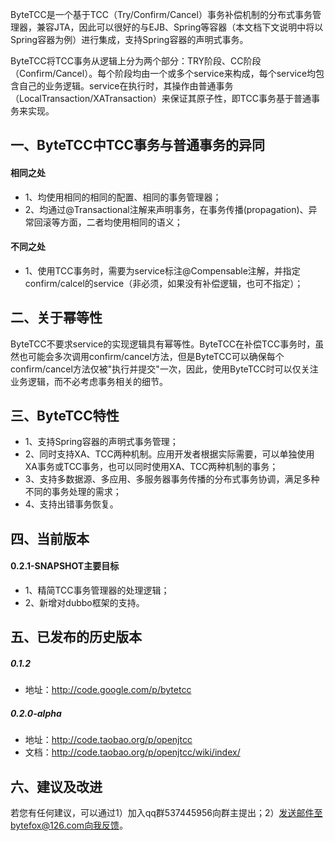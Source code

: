 ByteTCC是一个基于TCC（Try/Confirm/Cancel）事务补偿机制的分布式事务管理器，兼容JTA，因此可以很好的与EJB、Spring等容器（本文档下文说明中将以Spring容器为例）进行集成，支持Spring容器的声明式事务。

ByteTCC将TCC事务从逻辑上分为两个部分：TRY阶段、CC阶段（Confirm/Cancel）。每个阶段均由一个或多个service来构成，每个service均包含自己的业务逻辑。service在执行时，其操作由普通事务（LocalTransaction/XATransaction）来保证其原子性，即TCC事务基于普通事务来实现。

## 一、ByteTCC中TCC事务与普通事务的异同
#### 相同之处
* 1、均使用相同的相同的配置、相同的事务管理器；
* 2、均通过@Transactional注解来声明事务，在事务传播(propagation)、异常回滚等方面，二者均使用相同的语义；

#### 不同之处
* 1、使用TCC事务时，需要为service标注@Compensable注解，并指定confirm/calcel的service（非必须，如果没有补偿逻辑，也可不指定）；

## 二、关于幂等性
ByteTCC不要求service的实现逻辑具有幂等性。ByteTCC在补偿TCC事务时，虽然也可能会多次调用confirm/cancel方法，但是ByteTCC可以确保每个confirm/cancel方法仅被"执行并提交"一次，因此，使用ByteTCC时可以仅关注业务逻辑，而不必考虑事务相关的细节。

## 三、ByteTCC特性
* 1、支持Spring容器的声明式事务管理；
* 2、同时支持XA、TCC两种机制。应用开发者根据实际需要，可以单独使用XA事务或TCC事务，也可以同时使用XA、TCC两种机制的事务；
* 3、支持多数据源、多应用、多服务器事务传播的分布式事务协调，满足多种不同的事务处理的需求；
* 4、支持出错事务恢复。

## 四、当前版本
#### 0.2.1-SNAPSHOT主要目标
* 1、精简TCC事务管理器的处理逻辑；
* 2、新增对dubbo框架的支持。

## 五、已发布的历史版本
##### 0.1.2
* 地址：http://code.google.com/p/bytetcc

##### 0.2.0-alpha
* 地址：http://code.taobao.org/p/openjtcc
* 文档：http://code.taobao.org/p/openjtcc/wiki/index/

## 六、建议及改进
若您有任何建议，可以通过1）加入qq群537445956向群主提出；2）发送邮件至bytefox@126.com向我反馈。
